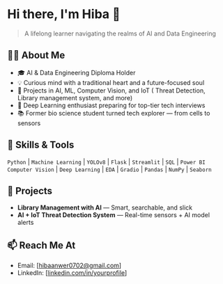# Hi there, I'm Hiba 👋

> A lifelong learner navigating the realms of AI and Data Engineering

## 👩‍💻 About Me

- 🎓 AI & Data Engineering Diploma Holder 
- 💡 Curious mind with a traditional heart and a future-focused soul
- 🤖 Projects in AI, ML, Computer Vision, and IoT ( Threat Detection, Library management system, and more)
- 🧠 Deep Learning enthusiast preparing for top-tier tech interviews
- 📚 Former bio science student turned tech explorer — from cells to sensors
  

## 🔧 Skills & Tools

`Python` | `Machine Learning` | `YOLOv8` | `Flask` | `Streamlit` | `SQL` | `Power BI`  
`Computer Vision` | `Deep Learning` | `EDA` | `Gradio` | `Pandas` | `NumPy` | `Seaborn`

## 🚀 Projects
- **Library Management with AI** — Smart, searchable, and slick
- **AI + IoT Threat Detection System** — Real-time sensors + AI model alerts

## 📫 Reach Me At

- Email: [hibaanwer0702@gmail.com]
- LinkedIn: [[linkedin.com/in/yourprofile](https://www.linkedin.com/in/hiba-anwer-b43988324/)]

